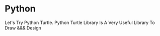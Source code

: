 # Python
Let's Try Python Turtle.
Python Turtle Library Is A Very Useful Library To Draw &&& Design
